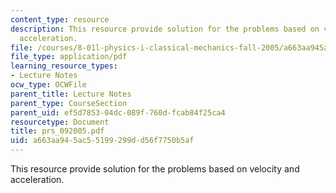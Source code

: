 ```yaml
---
content_type: resource
description: This resource provide solution for the problems based on velocity and
  acceleration.
file: /courses/8-01l-physics-i-classical-mechanics-fall-2005/a663aa945ac55199299dd56f7750b5af_prs_092005.pdf
file_type: application/pdf
learning_resource_types:
- Lecture Notes
ocw_type: OCWFile
parent_title: Lecture Notes
parent_type: CourseSection
parent_uid: ef5d7853-04dc-089f-760d-fcab84f25ca4
resourcetype: Document
title: prs_092005.pdf
uid: a663aa94-5ac5-5199-299d-d56f7750b5af
---
```

This resource provide solution for the problems based on velocity and acceleration.

